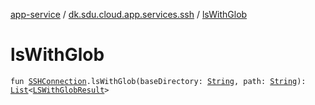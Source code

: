 [app-service](../index.md) / [dk.sdu.cloud.app.services.ssh](index.md) / [lsWithGlob](./ls-with-glob.md)

# lsWithGlob

`fun `[`SSHConnection`](-s-s-h-connection/index.md)`.lsWithGlob(baseDirectory: `[`String`](https://kotlinlang.org/api/latest/jvm/stdlib/kotlin/-string/index.html)`, path: `[`String`](https://kotlinlang.org/api/latest/jvm/stdlib/kotlin/-string/index.html)`): `[`List`](https://kotlinlang.org/api/latest/jvm/stdlib/kotlin.collections/-list/index.html)`<`[`LSWithGlobResult`](-l-s-with-glob-result/index.md)`>`